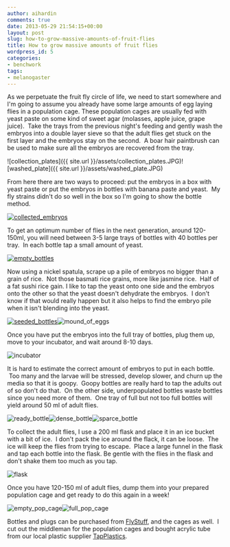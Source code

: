```yaml
---
author: aihardin
comments: true
date: 2013-05-29 21:54:15+00:00
layout: post
slug: how-to-grow-massive-amounts-of-fruit-flies
title: How to grow massive amounts of fruit flies
wordpress_id: 5
categories:
- benchwork
tags:
- melanogaster
---
```


As we perpetuate the fruit fly circle of life, we need to start somewhere and I'm going to assume you already have some large amounts of egg laying flies in a population cage. These population cages are usually fed with yeast paste on some kind of sweet agar (molasses, apple juice, grape juice).  Take the trays from the previous night's feeding and gently wash the embryos into a double layer sieve so that the adult flies get stuck on the first layer and the embryos stay on the second.  A boar hair paintbrush can be used to make sure all the embryos are recovered from the tray.

![collection_plates]({{ site.url }}/assets/collection_plates.JPG)![washed_plate]({{ site.url }}/assets/washed_plate.JPG)

From here there are two ways to proceed: put the embryos in a box with yeast paste or put the embryos in bottles with banana paste and yeast.  My fly strains didn't do so well in the box so I'm going to show the bottle method.

[![collected_embryos](http://www.haplotypewriter.com/blog/wp-content/uploads/2013/05/collected_embryos-225x300.jpg)](http://www.haplotypewriter.com/blog/wp-content/uploads/2013/05/collected_embryos.jpg)

To get an optimum number of flies in the next generation, around 120-150ml, you will need between 3-5 large trays of bottles with 40 bottles per tray.  In each bottle tap a small amount of yeast.

[![empty_bottles](http://www.haplotypewriter.com/blog/wp-content/uploads/2013/05/empty_bottles-225x300.jpg)](http://www.haplotypewriter.com/blog/wp-content/uploads/2013/05/empty_bottles.jpg)

Now using a nickel spatula, scrape up a pile of embryos no bigger than a grain of rice.  Not those basmati rice grains, more like jasmine rice.  Half of a fat sushi rice gain. I like to tap the yeast onto one side and the embryos onto the other so that the yeast doesn't dehydrate the embryos.  I don't know if that would really happen but it also helps to find the embryo pile when it isn't blending into the yeast.

[![seeded_bottles](http://www.haplotypewriter.com/blog/wp-content/uploads/2013/05/seeded_bottles-225x300.jpg)](http://www.haplotypewriter.com/blog/wp-content/uploads/2013/05/seeded_bottles.jpg)![mound_of_eggs](http://www.haplotypewriter.com/blog/wp-content/uploads/2013/05/mound_of_eggs-300x225.jpg)

Once you have put the embryos into the full tray of bottles, plug them up, move to your incubator, and wait around 8-10 days.

![incubator](http://www.haplotypewriter.com/blog/wp-content/uploads/2013/05/incubator-225x300.jpg)

It is hard to estimate the correct amount of embryos to put in each bottle.  Too many and the larvae will be stressed, develop slower, and churn up the media so that it is goopy.  Goopy bottles are really hard to tap the adults out of so don't do that.  On the other side, underpopulated bottles waste bottles since you need more of them.  One tray of full but not too full bottles will yield around 50 ml of adult flies.

![ready_bottle](http://www.haplotypewriter.com/blog/wp-content/uploads/2013/05/ready_bottle-300x225.jpg)![dense_bottle](http://www.haplotypewriter.com/blog/wp-content/uploads/2013/05/dense_bottle-225x300.jpg)![sparce_bottle](http://www.haplotypewriter.com/blog/wp-content/uploads/2013/05/sparce_bottle-225x300.jpg)

To collect the adult flies, I use a 200 ml flask and place it in an ice bucket with a bit of ice.  I don't pack the ice around the flack, it can be loose.  The ice will keep the flies from trying to escape.  Place a large funnel in the flask and tap each bottle into the flask. Be gentle with the flies in the flask and don't shake them too much as you tap.

![flask](http://www.haplotypewriter.com/blog/wp-content/uploads/2013/05/flask-225x300.jpg)

Once you have 120-150 ml of adult flies, dump them into your prepared population cage and get ready to do this again in a week!

![empty_pop_cage](http://www.haplotypewriter.com/blog/wp-content/uploads/2013/05/empty_pop_cage-225x300.jpg)![full_pop_cage](http://www.haplotypewriter.com/blog/wp-content/uploads/2013/05/full_pop_cage-225x300.jpg)

Bottles and plugs can be purchased from [FlyStuff]( http://www.flystuff.com/bottles.php), and the cages as well.  I cut out the middleman for the population cages and bought acrylic tube from our local plastic supplier [TapPlastics](http://www.tapplastics.com/product/plastics/plastic_rods_tubes_shapes/clear_cast_acrylic_tubing/462).
